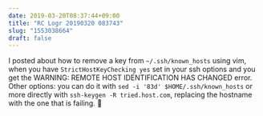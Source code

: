 ```yaml
---
date: 2019-03-20T08:37:44+09:00
title: "RC Logr 20190320 083743"
slug: "1553038664"
draft: false
---
```


I posted about how to remove a key from `~/.ssh/known_hosts` using vim, when you have `StrictHostKeyChecking yes` set in your ssh options and you get the WARNING: REMOTE HOST IDENTIFICATION HAS CHANGED error. Other options: you can do it with `sed -i '83d' $HOME/.ssh/known_hosts` or more directly with `ssh-keygen -R tried.host.com`, replacing the hostname with the one that is failing. 🤖
